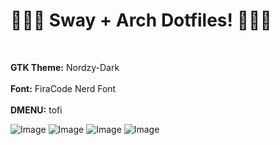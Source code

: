 # 🧙🏽‍♂️ Sway + Arch Dotfiles! 🧙🏽‍♂️
<br>

**GTK Theme:** Nordzy-Dark <br>  
**Font:** FiraCode Nerd Font <br>  
**DMENU:** tofi <br>  

![Image](https://github.com/user-attachments/assets/6457d819-c843-448a-9eb3-50bbcccce780)
![Image](https://github.com/user-attachments/assets/074e2637-f207-4a9a-b7eb-ffcb526c3464)
![Image](https://github.com/user-attachments/assets/ac94468b-2648-4b35-bd07-6cb96ceaabaa)
![Image](https://github.com/user-attachments/assets/ad233772-47d9-49d5-a832-70702a5c5106)
